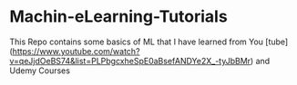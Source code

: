 # Machin-eLearning-Tutorials
This Repo contains some basics of ML that I have learned from You [tube] (https://www.youtube.com/watch?v=qeJjdOeBS74&list=PLPbgcxheSpE0aBsefANDYe2X_-tyJbBMr) and Udemy Courses
